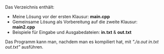 Das Verzeichnis enthält:

- Meine Lösung vor der ersten Klausur:
**main.cpp**
- Gemeinsame Lösung als Vorbereitung auf die zweite Klausur:
**main2.cpp**
- Beispiele für Eingabe und Ausgabedateien:
**in.txt** & **out.txt**

Das Programm kann man, nachdem man es kompiliert hat, mit *"./a.out in.txt out.txt"* ausführen.